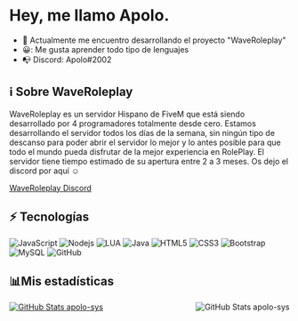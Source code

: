 # Hey, me llamo Apolo.


- :telescope: Actualmente me encuentro desarrollando el proyecto "WaveRoleplay"
- 😀: Me gusta aprender todo tipo de lenguajes 
- 📭 Discord: Apolo#2002

## ℹ Sobre WaveRoleplay

WaveRoleplay es un servidor Hispano de FiveM que está siendo desarrollado por 4 programadores totalmente desde cero. Estamos desarrollando el servidor todos los días
de la semana, sin ningún tipo de descanso para poder abrir el servidor lo mejor y lo antes posible para que todo el mundo
pueda disfrutar de la mejor experiencia en RolePlay.
El servidor tiene tiempo estimado de su apertura entre 2 a 3 meses.
Os dejo el discord por aquí ☺

[WaveRoleplay Discord](https://discord.gg/q7jZWAj2)



## :zap: Tecnologías

![JavaScript](https://img.shields.io/badge/-JavaScript-black?style=flat-square&logo=javascript)
![Nodejs](https://img.shields.io/badge/-Nodejs-black?style=flat-square&logo=Node.js)
![LUA](https://img.shields.io/badge/-Lua-blue?style=flat-square&logo=lua)
![Java](https://img.shields.io/badge/-Java-yellow?style=flat-square&logo=java)
![HTML5](https://img.shields.io/badge/-HTML5-E34F26?style=flat-square&logo=html5&logoColor=white)
![CSS3](https://img.shields.io/badge/-CSS3-1572B6?style=flat-square&logo=css3)
![Bootstrap](https://img.shields.io/badge/-Bootstrap-563D7C?style=flat-square&logo=bootstrap)
![MySQL](https://img.shields.io/badge/-MySQL-black?style=flat-square&logo=mysql)
![GitHub](https://img.shields.io/badge/-GitHub-181717?style=flat-square&logo=github)

## 📊Mis estadísticas


<a href="https://github.com/Apolo-sys">
  <img align="center" alt="GitHub Stats apolo-sys" src="https://github-readme-stats.vercel.app/api/top-langs/?username=apolo-sys&locale=es&count_private=true&theme=dark&layout=compact&hide_title=trueinclude_all_commits=true&langs_count=10"/>
</a>
<a href="https://github.com/Apolo-sys">
  <img align="right" alt="GitHub Stats apolo-sys" src="https://github-readme-stats.vercel.app/api?username=apolo-sys&show_icons=true&theme=dark&locale=en&count_private=true&hide_title=trueinclude_all_commits=true"/>
</a>
